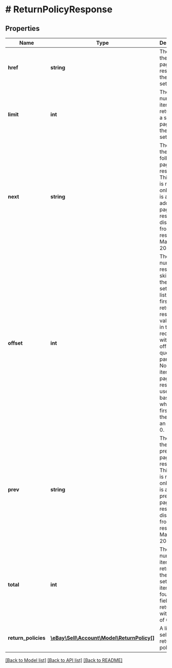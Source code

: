 # # ReturnPolicyResponse

## Properties

Name | Type | Description | Notes
------------ | ------------- | ------------- | -------------
**href** | **string** | The URI of the current page of results from the result set. | [optional]
**limit** | **int** | The number of items returned on a single page from the result set. | [optional]
**next** | **string** | The URI for the following page of results. This value is returned only if there is an additional page of results to display from the result set. Max length: 2048 | [optional]
**offset** | **int** | The number of results skipped in the result set before listing the first returned result. This value is set in the request with the offset query parameter. Note: The items in a paginated result set use a zero-based list where the first item in the list has an offset of 0. | [optional]
**prev** | **string** | The URI for the preceding page of results. This value is returned only if there is a previous page of results to display from the result set. Max length: 2048 | [optional]
**total** | **int** | The total number of items retrieved in the result set. If no items are found, this field is returned with a value of 0. | [optional]
**return_policies** | [**\eBay\Sell\Account\Model\ReturnPolicy[]**](ReturnPolicy.md) | A list of the seller&#39;s return policies. | [optional]

[[Back to Model list]](../../README.md#models) [[Back to API list]](../../README.md#endpoints) [[Back to README]](../../README.md)
